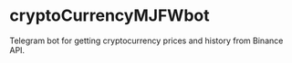 # cryptoCurrencyMJFWbot
Telegram bot for getting cryptocurrency prices and history from Binance API.

